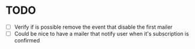 TODO
====

- [ ] Verify if is possible remove the event that disable the first mailer
- [ ] Could be nice to have a mailer that notify user when it's subscription is confirmed
